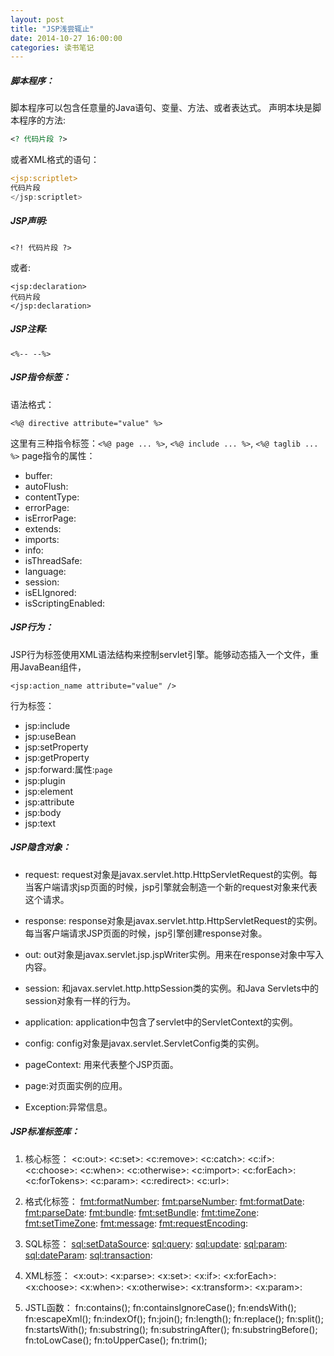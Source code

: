 ```yaml
---
layout: post
title: "JSP浅尝辄止"
date: 2014-10-27 16:00:00
categories: 读书笔记
---
```


##### 脚本程序：
脚本程序可以包含任意量的Java语句、变量、方法、或者表达式。
声明本块是脚本程序的方法:
```jsp
<? 代码片段 ?>
```
或者XML格式的语句：
```jsp
<jsp:scriptlet>
代码片段
</jsp:scriptlet>
```

##### JSP声明:
```
<?! 代码片段 ?>
```
或者:
```
<jsp:declaration>
代码片段
</jsp:declaration>
```

##### JSP注释:
```
<%-- --%>
```

##### JSP指令标签：
语法格式：
```
<%@ directive attribute="value" %>
```

这里有三种指令标签：`<%@ page ... %>`, `<%@ include ... %>`, `<%@ taglib ... %>`
page指令的属性：
* buffer:
* autoFlush:
* contentType:
* errorPage:
* isErrorPage:
* extends:
* imports:
* info:
* isThreadSafe:
* language:
* session:
* isELIgnored:
* isScriptingEnabled:

##### JSP行为：
JSP行为标签使用XML语法结构来控制servlet引擎。能够动态插入一个文件，重用JavaBean组件，
```
<jsp:action_name attribute="value" />
```

行为标签：
* jsp:include
* jsp:useBean
* jsp:setProperty
* jsp:getProperty
* jsp:forward:属性:`page`
* jsp:plugin
* jsp:element
* jsp:attribute
* jsp:body
* jsp:text

##### JSP隐含对象：
* request: request对象是javax.servlet.http.HttpServletRequest的实例。每当客户端请求jsp页面的时候，jsp引擎就会制造一个新的request对象来代表这个请求。

* response: response对象是javax.servlet.http.HttpServletRequest的实例。每当客户端请求JSP页面的时候，jsp引擎创建response对象。

* out: out对象是javax.servlet.jsp.jspWriter实例。用来在response对象中写入内容。

* session: 和javax.servlet.http.httpSession类的实例。和Java Servlets中的session对象有一样的行为。

* application: application中包含了servlet中的ServletContext的实例。

* config: config对象是javax.servlet.ServletConfig类的实例。

* pageContext: 用来代表整个JSP页面。

* page:对页面实例的应用。

* Exception:异常信息。

##### JSP标准标签库：
1. 核心标签：
    <c:out>:
    <c:set>:
    <c:remove>:
    <c:catch>:
    <c:if>:
    <c:choose>:
    <c:when>:
    <c:otherwise>:
    <c:import>:
    <c:forEach>:
    <c:forTokens>:
    <c:param>:
    <c:redirect>:
    <c:url>:

2. 格式化标签：
    <fmt:formatNumber>:
    <fmt:parseNumber>:
    <fmt:formatDate>:
    <fmt:parseDate>:
    <fmt:bundle>:
    <fmt:setBundle>:
    <fmt:timeZone>:
    <fmt:setTimeZone>:
    <fmt:message>:
    <fmt:requestEncoding>:

3. SQL标签：
    <sql:setDataSource>:
    <sql:query>:
    <sql:update>:
    <sql:param>:
    <sql:dateParam>:
    <sql:transaction>:

4. XML标签：
    <x:out>:
    <x:parse>:
    <x:set>:
    <x:if>:
    <x:forEach>:
    <x:choose>:
    <x:when>:
    <x:otherwise>:
    <x:transform>:
    <x:param>:

5. JSTL函数：
    fn:contains();
    fn:containsIgnoreCase();
    fn:endsWith();
    fn:escapeXml();
    fn:indexOf();
    fn:join();
    fn:length();
    fn:replace();
    fn:split();
    fn:startsWith();
    fn:substring();
    fn:substringAfter();
    fn:substringBefore();
    fn:toLowCase();
    fn:toUpperCase();
    fn:trim();

    